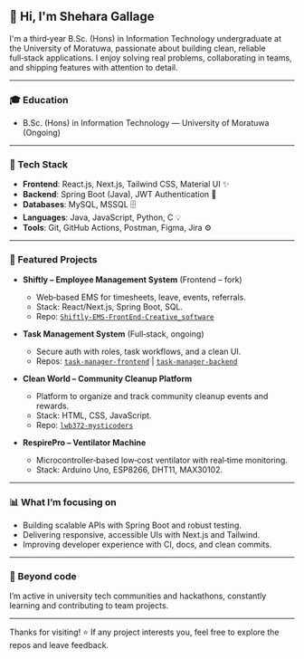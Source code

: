## 👋 Hi, I'm Shehara Gallage

I'm a third‑year B.Sc. (Hons) in Information Technology undergraduate at the University of Moratuwa, passionate about building clean, reliable full‑stack applications. I enjoy solving real problems, collaborating in teams, and shipping features with attention to detail.

---

### 🎓 Education

- B.Sc. (Hons) in Information Technology — University of Moratuwa (Ongoing)

---

### 🧰 Tech Stack

- **Frontend**: React.js, Next.js, Tailwind CSS, Material UI ✨
- **Backend**: Spring Boot (Java), JWT Authentication 🔐
- **Databases**: MySQL, MSSQL 🗄️
- **Languages**: Java, JavaScript, Python, C 💡
- **Tools**: Git, GitHub Actions, Postman, Figma, Jira ⚙️

---

### 🚀 Featured Projects

- **Shiftly – Employee Management System** (Frontend – fork)

  - Web‑based EMS for timesheets, leave, events, referrals.
  - Stack: React/Next.js, Spring Boot, SQL.
  - Repo: [`Shiftly-EMS-FrontEnd-Creative_software`](https://github.com/SheharaGallage/Shiftly-EMS-FrontEnd-Creative_software)

- **Task Management System** (Full‑stack, ongoing)

  - Secure auth with roles, task workflows, and a clean UI.
  - Repos: [`task-manager-frontend`](https://github.com/SheharaGallage/task-manager-frontend) | [`task-manager-backend`](https://github.com/SheharaGallage/task-manager-backend)

- **Clean World – Community Cleanup Platform**

  - Platform to organize and track community cleanup events and rewards.
  - Stack: HTML, CSS, JavaScript.
  - Repo: [`lwb372-mysticoders`](https://github.com/MNKolombage/lwb372-mysticoders)

- **RespirePro – Ventilator Machine**
  - Microcontroller‑based low‑cost ventilator with real‑time monitoring.
  - Stack: Arduino Uno, ESP8266, DHT11, MAX30102.

---

### 📊 What I’m focusing on

- Building scalable APIs with Spring Boot and robust testing.
- Delivering responsive, accessible UIs with Next.js and Tailwind.
- Improving developer experience with CI, docs, and clean commits.

---

### 🌱 Beyond code

I’m active in university tech communities and hackathons, constantly learning and contributing to team projects.

---

Thanks for visiting! ⭐️ If any project interests you, feel free to explore the repos and leave feedback.
